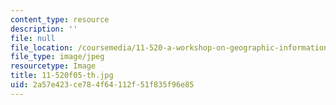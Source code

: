 ```yaml
---
content_type: resource
description: ''
file: null
file_location: /coursemedia/11-520-a-workshop-on-geographic-information-systems-fall-2005/2a57e423ce784f64112f51f835f96e85_11-520f05-th.jpg
file_type: image/jpeg
resourcetype: Image
title: 11-520f05-th.jpg
uid: 2a57e423-ce78-4f64-112f-51f835f96e85
---
```

